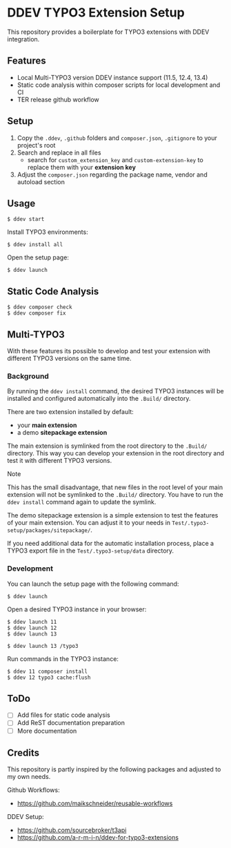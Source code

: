 # DDEV TYPO3 Extension Setup

This repository provides a boilerplate for TYPO3 extensions with DDEV integration.

## Features

- Local Multi-TYPO3 version DDEV instance support (11.5, 12.4, 13.4)
- Static code analysis within composer scripts for local development and CI
- TER release github workflow

## Setup

1. Copy the `.ddev`, `.github` folders and `composer.json`, `.gitignore` to your project's root
2. Search and replace in all files
    - search for `custom_extension_key` and `custom-extension-key` to replace them with your **extension key**
3. Adjust the `composer.json` regarding the package name, vendor and autoload section

## Usage

```
$ ddev start
```

Install TYPO3 environments:

```
$ ddev install all
```

Open the setup page:

```
$ ddev launch
```

## Static Code Analysis

```
$ ddev composer check
$ ddev composer fix
```

## Multi-TYPO3

With these features its possible to develop and test your extension with different TYPO3 versions on the same time.

### Background

By running the `ddev install` command, the desired TYPO3 instances will be installed and configured automatically into the `.Build/` directory.

There are two extension installed by default: 

- your **main extension**
- a demo **sitepackage extension**

The main extension is symlinked from the root directory to the `.Build/` directory. This way you can develop your extension in the root directory and test it with different TYPO3 versions.

> [!NOTE]
> This has the small disadvantage, that new files in the root level of your main extension will not be symlinked to the `.Build/` directory. You have to run the `ddev install` command again to update the symlink.

The demo sitepackage extension is a simple extension to test the features of your main extension. You can adjust it to your needs in `Test/.typo3-setup/packages/sitepackage/`.

If you need additional data for the automatic installation process, place a TYPO3 export file in the `Test/.typo3-setup/data` directory.

### Development

You can launch the setup page with the following command:

```shell
$ ddev launch
```

Open a desired TYPO3 instance in your browser:

```shell
$ ddev launch 11
$ ddev launch 12
$ ddev launch 13

$ ddev launch 13 /typo3
```

Run commands in the TYPO3 instance:

```shell
$ ddev 11 composer install
$ ddev 12 typo3 cache:flush
```

## ToDo

- [ ] Add files for static code analysis
- [ ] Add ReST documentation preparation
- [ ] More documentation

## Credits

This repository is partly inspired by the following packages and adjusted to my own needs. 

Github Workflows:
- https://github.com/maikschneider/reusable-workflows

DDEV Setup:
- https://github.com/sourcebroker/t3api
- https://github.com/a-r-m-i-n/ddev-for-typo3-extensions